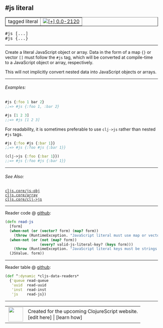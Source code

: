 ## #js literal



 <table border="1">
<tr>
<td>tagged literal</td>
<td><a href="https://github.com/cljsinfo/cljs-api-docs/tree/0.0-2120"><img valign="middle" alt="[+] 0.0-2120" title="Added in 0.0-2120" src="https://img.shields.io/badge/+-0.0--2120-lightgrey.svg"></a> </td>
</tr>
</table>

<samp>#js \[...\]</samp><br>
<samp>#js {...}</samp><br>

---


Create a literal JavaScript object or array.  Data in the form of a map `{}` or
vector `[]` must follow the `#js` tag, which will be converted at compile-time
to a JavaScript object or array, respectively.

This will not implicitly convert nested data into JavaScript objects or arrays.

---

###### Examples:

```clj
#js {:foo 1 bar 2}
;;=> #js {:foo 1, :bar 2}

#js [1 2 3]
;;=> #js [1 2 3]
```

For readability, it is sometimes preferable to use `clj->js` rather than nested
`#js` tags.

```clj
#js {:foo #js {:bar 1}}
;;=> #js {:foo #js {:bar 1}}

(clj->js {:foo {:bar 1}})
;;=> #js {:foo #js {:bar 1}}
```

---

###### See Also:

[`cljs.core/js-obj`](cljs.core_js-obj.md)<br>
[`cljs.core/array`](cljs.core_array.md)<br>
[`cljs.core/clj->js`](cljs.core_clj-GTjs.md)<br>

---





Reader code @ [github](https://github.com/clojure/clojurescript/blob/r3263/src/main/clojure/cljs/tagged_literals.clj#L35-L42):

```clj
(defn read-js
  [form]
  (when-not (or (vector? form) (map? form))
    (throw (RuntimeException. "JavaScript literal must use map or vector notation")))
  (when-not (or (not (map? form))
                (every? valid-js-literal-key? (keys form)))
    (throw (RuntimeException. "JavaScript literal keys must be strings or unqualified keywords")))
  (JSValue. form))
```

<!--
Repo - tag - source tree - lines:

 <pre>
clojurescript @ r3263
└── src
    └── main
        └── clojure
            └── cljs
                └── <ins>[tagged_literals.clj:35-42](https://github.com/clojure/clojurescript/blob/r3263/src/main/clojure/cljs/tagged_literals.clj#L35-L42)</ins>
</pre>
-->

---
Reader table @ [github](https://github.com/clojure/clojurescript/blob/r3263/src/main/clojure/cljs/tagged_literals.clj#L44-L48):

```clj
(def ^:dynamic *cljs-data-readers*
  {'queue read-queue
   'uuid  read-uuid
   'inst  read-inst
   'js    read-js})
```

<!--
Repo - tag - source tree - lines:

 <pre>
clojurescript @ r3263
└── src
    └── main
        └── clojure
            └── cljs
                └── <ins>[tagged_literals.clj:44-48](https://github.com/clojure/clojurescript/blob/r3263/src/main/clojure/cljs/tagged_literals.clj#L44-L48)</ins>
</pre>
-->

---



 <table>
<tr><td>
<img valign="middle" align="right" width="48px" src="http://i.imgur.com/Hi20huC.png">
</td><td>
Created for the upcoming ClojureScript website.<br>
[edit here] | [learn how]
</td></tr></table>

[edit here]:https://github.com/cljsinfo/cljs-api-docs/blob/master/cljsdoc/syntax_js-literal.cljsdoc
[learn how]:https://github.com/cljsinfo/cljs-api-docs/wiki/cljsdoc-files

<!--

This information was too distracting to show to readers, but I'll leave it
commented here since it is helpful to:

- pretty-print the data used to generate this document
- and show how to retrieve that data



The API data for this symbol:

```clj
{:description "Create a literal JavaScript object or array.  Data in the form of a map `{}` or\nvector `[]` must follow the `#js` tag, which will be converted at compile-time\nto a JavaScript object or array, respectively.\n\nThis will not implicitly convert nested data into JavaScript objects or arrays.",
 :ns "syntax",
 :name "js-literal",
 :history [["+" "0.0-2120"]],
 :type "tagged literal",
 :related ["cljs.core/js-obj" "cljs.core/array" "cljs.core/clj->js"],
 :full-name-encode "syntax_js-literal",
 :extra-sources ({:code "(defn read-js\n  [form]\n  (when-not (or (vector? form) (map? form))\n    (throw (RuntimeException. \"JavaScript literal must use map or vector notation\")))\n  (when-not (or (not (map? form))\n                (every? valid-js-literal-key? (keys form)))\n    (throw (RuntimeException. \"JavaScript literal keys must be strings or unqualified keywords\")))\n  (JSValue. form))",
                  :title "Reader code",
                  :repo "clojurescript",
                  :tag "r3263",
                  :filename "src/main/clojure/cljs/tagged_literals.clj",
                  :lines [35 42]}
                 {:code "(def ^:dynamic *cljs-data-readers*\n  {'queue read-queue\n   'uuid  read-uuid\n   'inst  read-inst\n   'js    read-js})",
                  :title "Reader table",
                  :repo "clojurescript",
                  :tag "r3263",
                  :filename "src/main/clojure/cljs/tagged_literals.clj",
                  :lines [44 48]}),
 :usage ["#js [...]" "#js {...}"],
 :examples [{:id "05e121",
             :content "```clj\n#js {:foo 1 bar 2}\n;;=> #js {:foo 1, :bar 2}\n\n#js [1 2 3]\n;;=> #js [1 2 3]\n```\n\nFor readability, it is sometimes preferable to use `clj->js` rather than nested\n`#js` tags.\n\n```clj\n#js {:foo #js {:bar 1}}\n;;=> #js {:foo #js {:bar 1}}\n\n(clj->js {:foo {:bar 1}})\n;;=> #js {:foo #js {:bar 1}}\n```"}],
 :full-name "syntax/js-literal",
 :display "#js literal"}

```

Retrieve the API data for this symbol:

```clj
;; from Clojure REPL
(require '[clojure.edn :as edn])
(-> (slurp "https://raw.githubusercontent.com/cljsinfo/cljs-api-docs/catalog/cljs-api.edn")
    (edn/read-string)
    (get-in [:symbols "syntax/js-literal"]))
```

-->
